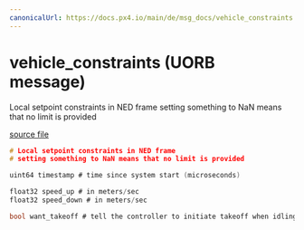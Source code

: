 ```yaml
---
canonicalUrl: https://docs.px4.io/main/de/msg_docs/vehicle_constraints
---
```


# vehicle_constraints (UORB message)

Local setpoint constraints in NED frame setting something to NaN means that no limit is provided

[source file](https://github.com/PX4/PX4-Autopilot/blob/release/1.13/msg/vehicle_constraints.msg)

```c
# Local setpoint constraints in NED frame
# setting something to NaN means that no limit is provided

uint64 timestamp # time since system start (microseconds)

float32 speed_up # in meters/sec
float32 speed_down # in meters/sec

bool want_takeoff # tell the controller to initiate takeoff when idling (ignored during flight)

```

